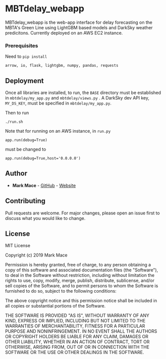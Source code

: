 # MBTdelay_webapp
MBTdelay_webapp is the web-app interface for delay forecasting on the MBTA's Green Line using LightGBM based models and DarkSky weather predicitons. Currently deployed on an AWS EC2 instance. 


### Prerequisites

Need to ``pip install``

```
arrow, io, flask, lightgbm, numpy, pandas, requests
```

## Deployment

Once all libraries are installed, to run, the ``BASE`` directory must be established in ``mbtdelay/my_app.py`` and ``mbtdelay/views.py`` . A DarkSky dev API key, ``MY_DS_KEY``,  must be specified in ``mbtdelay/my_app.py``.

Then to run
```
./run.sh
```

Note that for running on an AWS instance, in ``run.py``
```
app.run(debug=True)
```
must be changed to
```
app.run(debug=True,host='0.0.0.0')
```

## Author
* **Mark Mace** - [GitHub](https://github.com/markfmace) - [Website](https://mbtdelay.xyz)

## Contributing
Pull requests are welcome. For major changes, please open an issue first to discuss what you would like to change.


## License
MIT License

Copyright (c) 2019 Mark Mace

Permission is hereby granted, free of charge, to any person obtaining a copy
of this software and associated documentation files (the "Software"), to deal
in the Software without restriction, including without limitation the rights
to use, copy, modify, merge, publish, distribute, sublicense, and/or sell
copies of the Software, and to permit persons to whom the Software is
furnished to do so, subject to the following conditions:

The above copyright notice and this permission notice shall be included in all
copies or substantial portions of the Software.

THE SOFTWARE IS PROVIDED "AS IS", WITHOUT WARRANTY OF ANY KIND, EXPRESS OR
IMPLIED, INCLUDING BUT NOT LIMITED TO THE WARRANTIES OF MERCHANTABILITY,
FITNESS FOR A PARTICULAR PURPOSE AND NONINFRINGEMENT. IN NO EVENT SHALL THE
AUTHORS OR COPYRIGHT HOLDERS BE LIABLE FOR ANY CLAIM, DAMAGES OR OTHER
LIABILITY, WHETHER IN AN ACTION OF CONTRACT, TORT OR OTHERWISE, ARISING FROM,
OUT OF OR IN CONNECTION WITH THE SOFTWARE OR THE USE OR OTHER DEALINGS IN THE
SOFTWARE.
